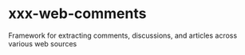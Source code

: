 # xxx-web-comments
Framework for extracting comments, discussions, and articles across various web sources

